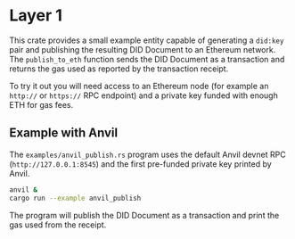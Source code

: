 # Layer 1

This crate provides a small example entity capable of generating a `did:key` pair and publishing the resulting DID Document to an Ethereum network. The `publish_to_eth` function sends the DID Document as a transaction and returns the gas used as reported by the transaction receipt.

To try it out you will need access to an Ethereum node (for example an `http://` or `https://` RPC endpoint) and a private key funded with enough ETH for gas fees.

## Example with Anvil

The `examples/anvil_publish.rs` program uses the default Anvil devnet RPC
(`http://127.0.0.1:8545`) and the first pre-funded private key printed by Anvil.

```bash
anvil &
cargo run --example anvil_publish
```

The program will publish the DID Document as a transaction and print the gas
used from the receipt.
